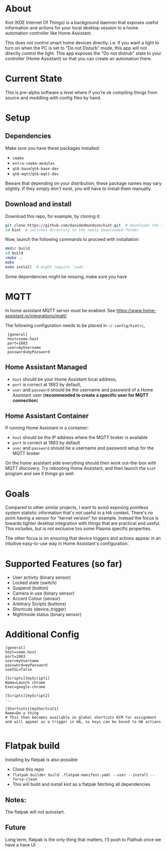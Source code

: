 # About

Kiot (KDE Internet Of Things) is a background daemon that exposes useful information and actions for your local desktop session to a home automation controller like Home Assistant.

This does not control smart home devices directly. i.e:
If you want a light to turn on when the PC is set to "Do not Disturb" mode, this app will not directly control the light. This app exposes the "Do not distrub" state to your controller (Home Assistant) so that you can create an automation there.

# Current State

This is pre-alpha software a level where if you're ok compiling things from source and meddling with config files by hand.

# Setup

## Dependencies

Make sure you have these packages installed:
- `cmake`
- `extra-cmake-modules`
- `qt6-base`/`qt6-base-dev`
- `qt6-mqtt`/`qt6-mqtt-dev`

Beware that depending on your distribution, these package names may vary slightly. If they simply don't exist, you will have to install them manually. 

## Download and install

Download this repo, for example, by cloning it: 
```sh
git clone https://github.com/davidedmundson/kiot.git  # downloads the repo to your system
cd kiot  # switches directory to the newly downloaded folder
```
Now, launch the following commands to proceed with installation:
```sh
mkdir build
cd build
cmake ..
make
make install  # might require `sudo`
```
Some dependencies might be missing, make sure you have 

# MQTT

In home assistant MQTT server must be enabled.
See https://www.home-assistant.io/integrations/mqtt/

The following configuration needs to be placed in `~/.config/kiotrc`,

```
 [general]
 host=some.host
 port=1883
 user=myUsername
 password=myPassword
 ```

## Home Assistant Managed

- `host` should be your Home Assistant local address,
- `port` is correct at 1883 by default,
- `user` and `password` should be the username and password of a Home Assistant user (**recommended to create a specific user for MQTT connection**)

## Home Assistant Container

If running Home Assistant in a container:

- `host` should be the IP address where the MQTT broker is available
- `port` is correct at 1883 by default
- `user` and `password` should be a username and password setup for the MQTT broker

On the home assistant side everything should then work out-the-box with MQTT discovery.
Try rebooting Home Assistant, and then launch the `kiot` program and see it things go well. 

# Goals

Compared to other similar projects, I want to avoid exposing pointless system statistic information that's not useful in a HA context. There's no point having a sensor for "kernel version" for example. Instead the focus is towards tighter desktop integration with things that are practical and useful. This includes, but is not exclusive too some Plasma specific properties.

The other focus is on ensuring that device triggers and actions appear in an intuitive easy-to-use way in Home Assistant's configuration. 

# Supported Features (so far)

 - User activity (binary sensor)
 - Locked state (switch)
 - Suspend (button)
 - Camera in use (binary sensor)
 - Accent Colour (sensor)
 - Arbitrary Scripts (buttons)
 - Shortcuts (device_trigger)
 - Nightmode status (binary sensor)

 
# Additional Config

```
[general]
host=some.host
port=1883
user=myUsername
password=myPassword
useSSL=false

[Scripts][myScript1]
Name=Launch chrome
Exec=google-chrome

[Scripts][myScript2]
...

[Shortcuts][myShortcut1]
Name=Do a thing
# This then becomes available in global shortcuts KCM for assignment and will appear as a trigger in HA, so keys can be bound to HA actions


```

# Flatpak build

Installing by flatpak is also possible

 - Clone this repo
 - `flatpak-builder build .flatpak-manifest.yaml --user --install --force-clean`
 - This will build and install kiot as a flatpak fetching all dependencies

## Notes:

The flatpak will not autostart.

## Future

Long term, flatpak is the only thing that matters, I'll push to Flathub once we have a have UI
 
